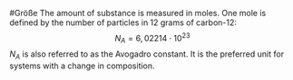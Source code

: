 #Größe 
The amount of substance is measured in moles. One mole is defined by the number of particles in 12 grams of carbon-12: 
$$
N_A = 6,02214 \cdot 10^{23}
$$
$N_A$ is also referred to as the Avogadro constant. It is the preferred unit for systems with a change in composition. 